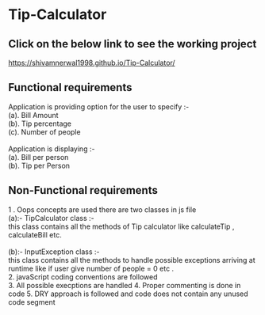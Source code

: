 # Tip-Calculator

 ## Click on the below link to see the working project
 https://shivamnerwal1998.github.io/Tip-Calculator/
 
 ## Functional requirements 
  Application is providing option for the user to specify :- <br/>
  (a). Bill Amount </br>(b). Tip percentage <br/>(c). Number of people <br/></br>
  Application is displaying :- </br>
  (a). Bill per person</br> 
  (b). Tip per Person
 ## Non-Functional requirements
 1 .  Oops concepts are used there are two classes in js file<br/>
 (a):- TipCalculator class :- <br/>this class contains all the methods of Tip calculator like calculateTip , calculateBill etc. </br></br>
 (b):- InputException class :- </br> this class contains all the methods to handle possible exceptions arriving at runtime like if user give number of people =  0 etc .   </br> 
 2. javaScript coding conventions are followed</br> 
 3. All possible execptions are handled 
 4. Proper commenting is done in code 
 5. DRY approach is followed and code does not contain any unused code segment
 
  
 
 
